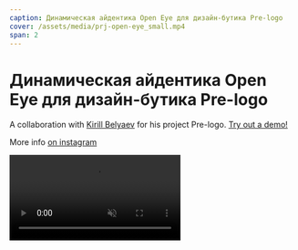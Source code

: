```yaml
---
caption: Динамическая айдентика Open Eye для дизайн-бутика Pre-logo 
cover: /assets/media/prj-open-eye_small.mp4
span: 2
---
```


# Динамическая айдентика Open Eye для дизайн-бутика Pre-logo

A collaboration with [Kirill Belyaev](https://kirillbelyaev.com) for his project Pre-logo. [Try out a demo!](https://regl-svelte.dianov.org/)

More info [on instagram](https://www.instagram.com/p/CDRLL05hu2x/)

<video src="/assets/media/prj-open-eye.mp4" muted autoplay ></video>
